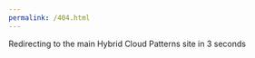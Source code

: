 ```yaml
---
permalink: /404.html
---
```


Redirecting to the main Hybrid Cloud Patterns site in 3 seconds
<script>
        var timer = setTimeout(function() {
            window.location.replace('https://validatedpatterns.io'+window.location.pathname);
        }, 3000);
</script>
